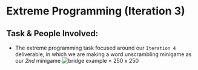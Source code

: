 # Extreme Programming (Iteration 3)

## Task & People Involved: 
- The extreme programming task focused around our `Iteration 4 ` deliverable, in which we are making a word unscrambling minigame as our *2nd* minigame
![bridge example](https://github.com/ATacoDev/SE-320/assets/146070033/1b43297a-cae0-40f2-bdfe-2ff6c4331872) = 250 x 250
